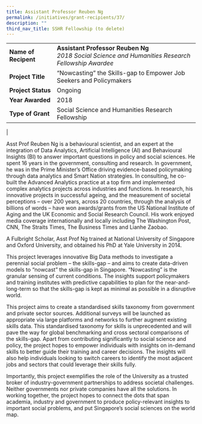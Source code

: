 ```yaml
---
title: Assistant Professor Reuben Ng
permalink: /initiatives/grant-recipients/37/
description: ""
third_nav_title: SSHR Fellowship (to delete)
---
```



|  |  |
|---|---|
| **Name of Recipent** | **Assistant Professor Reuben Ng**<br>_2018 Social Science and Humanities Research Fellowship Awardee_ |
| **Project Title** | “Nowcasting” the Skills-gap to Empower Job Seekers and Policymakers |
| **Project Status** | Ongoing |
| **Year Awarded** | 2018 |
| **Type of Grant** | Social Science and Humanities Research Fellowship |
|

Asst Prof Reuben Ng is a behavioural scientist, and an expert at the integration of Data Analytics, Artificial Intelligence (AI) and Behavioural Insights (BI) to answer important questions in policy and social sciences. He spent 16 years in the government, consulting and research. In government, he was in the Prime Minister’s Office driving evidence-based policymaking through data analytics and Smart Nation strategies. In consulting, he co-built the Advanced Analytics practice at a top firm and implemented complex analytics projects across industries and functions. In research, his innovative projects in successful ageing, and the measurement of societal perceptions – over 200 years, across 20 countries, through the analysis of billions of words – have won awards/grants from the US National Institute of Aging and the UK Economic and Social Research Council. His work enjoyed media coverage internationally and locally including The Washington Post, CNN, The Straits Times, The Business Times and Lianhe Zaobao.      

A Fulbright Scholar, Asst Prof Ng trained at National University of Singapore and Oxford University, and obtained his PhD at Yale University in 2014.

This project leverages innovative Big Data methods to investigate a perennial social problem – the skills-gap – and aims to create data-driven models to “nowcast” the skills-gap in Singapore. “Nowcasting” is the granular sensing of current conditions. The insights support policymakers and training institutes with predictive capabilities to plan for the near-and-long-term so that the skills-gap is kept as minimal as possible in a disruptive world.  

This project aims to create a standardised skills taxonomy from government and private sector sources. Additional surveys will be launched as appropriate via large platforms and networks to further augment existing skills data. This standardised taxonomy for skills is unprecedented and will pave the way for global benchmarking and cross sectoral comparisons of the skills-gap. Apart from contributing significantly to social science and policy, the project hopes to empower individuals with insights on in-demand skills to better guide their training and career decisions. The insights will also help individuals looking to switch careers to identify the most adjacent jobs and sectors that could leverage their skills fully. 

Importantly, this project exemplifies the role of the University as a trusted broker of industry-government partnerships to address societal challenges. Neither governments nor private companies have all the solutions. In working together, the project hopes to connect the dots that span academia, industry and government to produce policy-relevant insights to important social problems, and put Singapore’s social sciences on the world map.
